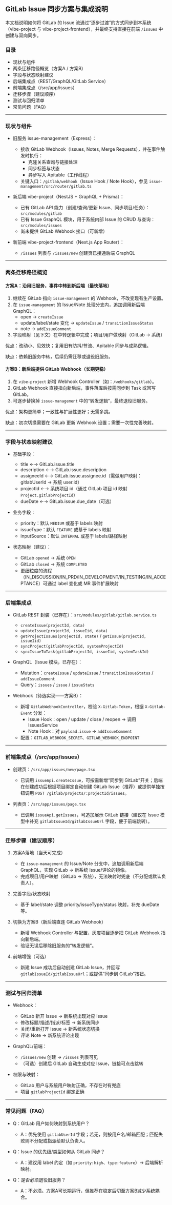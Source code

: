 ## GitLab Issue 同步方案与集成说明

本文档说明如何将 GitLab 的 Issue 流通过“逐步过渡”的方式同步到本系统（vibe-project 与 vibe-project-frontend），并最终支持直接在前端 `/issues` 中创建与双向同步。

### 目录

- 现状与组件
- 两条迁移路径概览（方案A / 方案B）
- 字段与状态映射建议
- 后端集成点（REST/GraphQL/GitLab Service）
- 前端集成点（/src/app/issues）
- 迁移步骤（建议顺序）
- 测试与回归清单
- 常见问题（FAQ）

---

### 现状与组件

- 旧服务 issue-management（Express）：
  - 接收 GitLab Webhook（Issues, Notes, Merge Requests），并在事件触发时执行：
    - 克隆关系查询与链接处理
    - 同步标签与状态
    - 异步写入 Apitable（工作线程）
  - 关键入口：`/gitlab/webhook`（Issue Hook / Note Hook），参见 `issue-management/src/router/gitlab.ts`

- 新后端 vibe-project（NestJS + GraphQL + Prisma）：
  - 已有 GitLab API 能力（创建/查询/更新 Issue、同步项目/任务）：`src/modules/gitlab`
  - 已有 Issue GraphQL 模块，用于系统内部 Issue 的 CRUD 与查询：`src/modules/issues`
  - 尚未提供 GitLab Webhook 接口（可新增）

- 新前端 vibe-project-frontend（Next.js App Router）：
  - `/issues` 列表与 `/issues/new` 创建页已接通后端 GraphQL

---

### 两条迁移路径概览

#### 方案A：沿用旧服务，事件中转到新后端（最快落地）

1. 继续在 GitLab 指向 `issue-management` 的 Webhook，不改变现有生产设置。
2. 在 `issue-management` 的 Issue/Note 处理分支内，追加调用新后端 GraphQL：
   - open → `createIssue`
   - update/label/state 变化 → `updateIssue` / `transitionIssueStatus`
   - note → `addIssueComment`
3. 字段映射（见下文）在中转逻辑中完成；项目/用户做映射（GitLab → 系统）

优点：改动小、见效快；复用旧有防抖/节流、Apitable 同步与成熟逻辑。

缺点：依赖旧服务中转，后续仍需迁移或退役旧服务。

#### 方案B：新后端提供 GitLab Webhook（长期更稳）

1. 在 `vibe-project` 新增 Webhook Controller（如：`/webhooks/gitlab`）。
2. GitLab Webhook 直接指向新后端，事件落库后按需同步到 Task 或回写 GitLab。
3. 可逐步替换掉 `issue-management` 中的“转发逻辑”，最终退役旧服务。

优点：架构更简单；一致性与扩展性更好；无需多跳。

缺点：初次切换需要在 GitLab 更新 Webhook 设置；需要一次性完善映射。

---

### 字段与状态映射建议

- 基础字段：
  - title ←→ GitLab.issue.title
  - description ←→ GitLab.issue.description
  - assigneeId ←→ GitLab.issue.assignee.id（需做用户映射：gitlabUserId → 系统 user.id）
  - projectId ←→ 系统项目 id（通过 GitLab 项目 id 映射 `Project.gitlabProjectId`）
  - dueDate ←→ GitLab.issue.due_date（可选）

- 业务字段：
  - priority：默认 `MEDIUM` 或基于 labels 映射
  - issueType：默认 `FEATURE` 或基于 labels 映射
  - inputSource：默认 `INTERNAL` 或基于 labels/路径映射

- 状态映射（建议）：
  - GitLab `opened` → 系统 `OPEN`
  - GitLab `closed` → 系统 `COMPLETED`
  - 更细粒度的流程（IN_DISCUSSION/IN_PRD/IN_DEVELOPMENT/IN_TESTING/IN_ACCEPTANCE）可通过 label 变化或 MR 事件扩展映射

---

### 后端集成点

- GitLab REST 封装（已存在）：`src/modules/gitlab/gitlab.service.ts`
  - `createIssue(projectId, data)`
  - `updateIssue(projectId, issueIid, data)`
  - `getProjectIssues(projectId, state)` / `getIssue(projectId, issueIid)`
  - `syncProject(gitlabProjectId, systemProjectId)`
  - `syncIssueToTask(gitlabProjectId, issueIid, systemTaskId)`

- GraphQL（Issue 模块，已存在）：
  - Mutation：`createIssue` / `updateIssue` / `transitionIssueStatus` / `addIssueComment`
  - Query：`issues` / `issue` / `issueStats`

- Webhook（待选实现——方案B）：
  - 新增 `GitlabWebhookController`，校验 `X-Gitlab-Token`，根据 `X-Gitlab-Event` 分发：
    - Issue Hook：open / update / close / reopen → 调用 IssuesService
    - Note Hook：对 `payload.issue` → `addIssueComment`
  - 配置：`GITLAB_WEBHOOK_SECRET`、`GITLAB_WEBHOOK_ENDPOINT`

---

### 前端集成点（/src/app/issues）

- 创建页：`/src/app/issues/new/page.tsx`
  - 已调用 `issueApi.createIssue`，可按需新增“同步到 GitLab”开关；后端在创建成功后根据项目绑定自动创建 GitLab Issue（推荐）或提供单独按钮调用 `POST /gitlab/projects/:projectId/issues`。

- 列表页：`/src/app/issues/page.tsx`
  - 已调用 `issueApi.getIssues`，可追加展示 GitLab 链接（建议在 Issue 模型中补充 `gitlabIssueId/gitlabIssueUrl` 字段，便于前端跳转）。

---

### 迁移步骤（建议顺序）

1) 方案A落地（当天可完成）
   - 在 `issue-management` 的 Issue/Note 分支中，追加调用新后端 GraphQL，实现 GitLab → 新系统 Issue/评论的镜像。
   - 完成项目/用户映射（GitLab → 系统），无法映射时兜底（不分配或默认负责人）。

2) 完善字段/状态映射
   - 基于 label/state 调整 priority/issueType/status 映射，补充 dueDate 等。

3) 切换为方案B（新后端直连 GitLab Webhook）
   - 新增 Webhook Controller 与配置，灰度项目逐步把 GitLab Webhook 指向新后端。
   - 验证无误后移除旧服务的“转发逻辑”。

4) 前端增强（可选）
   - 新建 Issue 成功后自动创建 GitLab Issue，并回写 `gitlabIssueId/gitlabIssueUrl`；或提供“同步到 GitLab”按钮。

---

### 测试与回归清单

- Webhook：
  - GitLab 新开 Issue → 新系统出现对应 Issue
  - 修改标题/描述/指派/标签 → 新系统同步
  - 关闭/重新打开 Issue → 新系统状态切换
  - 评论 Note → 新系统评论出现

- GraphQL/前端：
  - `/issues/new` 创建 → `/issues` 列表可见
  - （可选）创建后 GitLab 自动生成对应 Issue，链接可点击跳转

- 权限与映射：
  - GitLab 用户与系统用户映射正确，不存在时有兜底
  - 项目 `gitlabProjectId` 绑定正确

---

### 常见问题（FAQ）

- Q：GitLab 用户如何映射到系统用户？
  - A：优先使用 `gitlabUserId` 字段；若无，则按用户名/邮箱匹配；匹配失败则不分配或指派给默认负责人。

- Q：Issue 的优先级/类型如何从 GitLab 同步？
  - A：建议用 label 约定（如 `priority:high`、`type:feature`）→ 后端解析映射。

- Q：是否必须退役旧服务？
  - A：不必须。方案A可长期运行，但推荐在稳定后切至方案B减少系统耦合。


